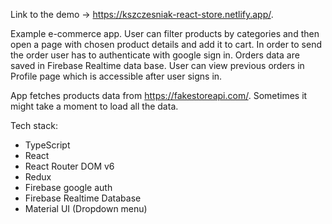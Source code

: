 Link to the demo -> https://kszczesniak-react-store.netlify.app/.

Example e-commerce app. User can filter products by categories and then open a page with chosen product details and add it to cart. In order to send the order user has to authenticate with google sign in. Orders data are saved in Firebase Realtime data base. User can view previous orders in Profile page which is accessible after user signs in.

App fetches products data from https://fakestoreapi.com/. Sometimes it might take a moment to load all the data.

Tech stack:
- TypeScript
- React
- React Router DOM v6
- Redux
- Firebase google auth
- Firebase Realtime Database
- Material UI (Dropdown menu)

